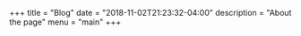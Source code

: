 +++
title = "Blog"
date = "2018-11-02T21:23:32-04:00"
description = "About the page"
menu = "main"
+++
